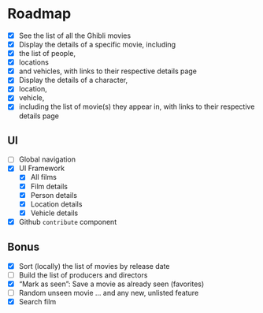 # Roadmap

- [x] See the list of all the Ghibli movies
- [x] Display the details of a specific movie, including
- [x] the list of people,
- [x] locations
- [x] and vehicles, with links to their respective details page
- [x] Display the details of a character,
- [x] location,
- [x] vehicle,
- [x] including the list of movie(s) they appear in, with links to their respective details page

## UI

- [ ] Global navigation
- [x] UI Framework
  - [x] All films
  - [x] Film details
  - [x] Person details
  - [x] Location details
  - [x] Vehicle details
- [x] Github `contribute` component

## Bonus

- [x] Sort (locally) the list of movies by release date
- [ ] Build the list of producers and directors
- [x] “Mark as seen”: Save a movie as already seen (favorites)
- [ ] Random unseen movie
... and any new, unlisted feature
- [x] Search film
